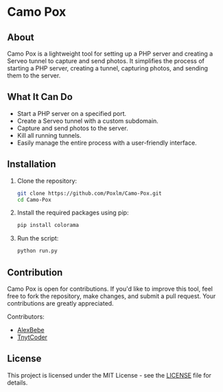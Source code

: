 # Camo Pox

## About

Camo Pox is a lightweight tool for setting up a PHP server and creating a Serveo tunnel to capture and send photos. It simplifies the process of starting a PHP server, creating a tunnel, capturing photos, and sending them to the server.

## What It Can Do

- Start a PHP server on a specified port.
- Create a Serveo tunnel with a custom subdomain.
- Capture and send photos to the server.
- Kill all running tunnels.
- Easily manage the entire process with a user-friendly interface.

## Installation

1. Clone the repository:

   ```bash
   git clone https://github.com/Poxlm/Camo-Pox.git
   cd Camo-Pox
   ```

2. Install the required packages using pip:

   ```bash
   pip install colorama
   ```

3. Run the script:

   ```bash
   python run.py
   ```

## Contribution

Camo Pox is open for contributions. If you'd like to improve this tool, feel free to fork the repository, make changes, and submit a pull request. Your contributions are greatly appreciated.

Contributors:
- [AlexBebe](https://github.com/Poxlm)
- [TnytCoder](https://github.com/TnytCoder)

## License

This project is licensed under the MIT License - see the [LICENSE](LICENSE) file for details.
